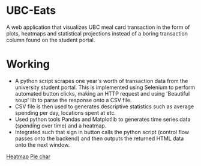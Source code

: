 # UBC-Eats
A web application that visualizes UBC meal card transaction in the form of plots, heatmaps and statistical projections instead of a boring transaction column found on the student portal.


# Working 
- A python script scrapes one year's worth of transaction data from the university student portal. This is implemented using Selenium to perform automated button clicks, making an HTTP request and using 'Beautiful soup' lib to parse the response onto a CSV file. 
- CSV file is then used to generates descriptive statistics such as average spending per day, locations spent at etc. 
- Used python tools Pandas and Matplotlib to generates time series data (spending over time) and a heatmap.
- Integrated such that sign in button calls the python script (control flow passes onto the backend) and then outputs the returned HTML data onto the next window.


[Heatmap](https://drive.google.com/file/d/1kStBi4v3lSGTB_y3aRlrsE_rfTQ6a0fT/view?usp=sharing)
[Pie char](https://drive.google.com/file/d/10OIJq_XcX6Hmrle8yOVz8YCE8vjiHg0b/view?usp=sharing)
